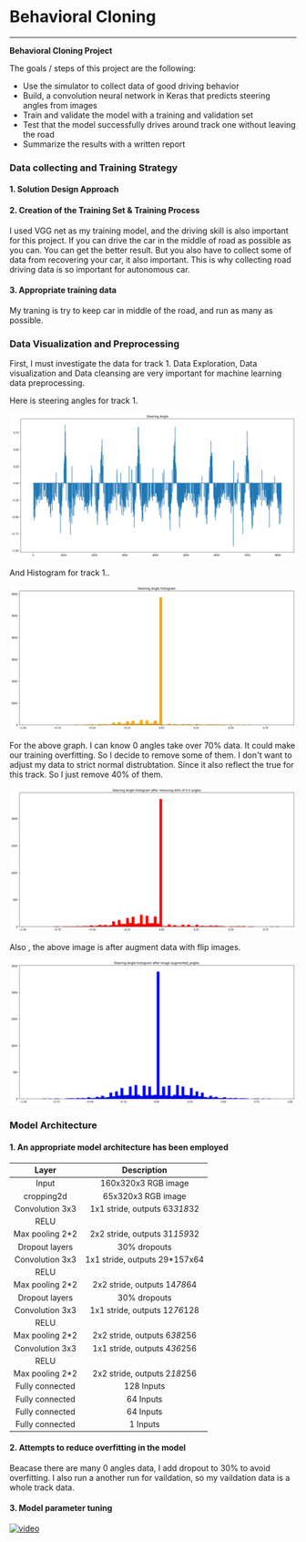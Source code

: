 # Behavioral Cloning

---

**Behavioral Cloning Project**

The goals / steps of this project are the following:
* Use the simulator to collect data of good driving behavior
* Build, a convolution neural network in Keras that predicts steering angles from images
* Train and validate the model with a training and validation set
* Test that the model successfully drives around track one without leaving the road
* Summarize the results with a written report


[//]: # (Image References)

[image1]: ./Data_visualization.png "Model Visualization"
[image2]: ./Histogram1.png "Histogram1"
[image3]: ./Histogram2.png "Histogram2"
[image4]: ./Histogram3.png "Histogram3"
[image5]: ./examples/placeholder_small.png "Recovery Image"
[image6]: ./examples/placeholder_small.png "Normal Image"
[image7]: ./examples/placeholder_small.png "Flipped Image"

###  Data collecting and Training Strategy

#### 1. Solution Design Approach



#### 2. Creation of the Training Set & Training Process

I used VGG net as my training model, and the driving skill is also important for this project. If you can drive the car in the middle of road as possible as you can. You can get the better result. But you also have to collect some of data from recovering your car, it also important. This is why collecting road driving data is so important for autonomous car.

#### 3. Appropriate training data

My traning is try to keep car in middle of the road, and run as many as possible.


### Data Visualization and Preprocessing

First, I must investigate the data for track 1. Data Exploration, Data visualization and Data cleansing are very important for machine learning data preprocessing.

Here is steering angles for track 1.

![alt text][image1]

And Histogram for track 1..

![alt text][image2]

For the above graph. I can know 0 angles take over 70% data. It could make our training overfitting. So I decide to remove some of them. I don't want to adjust my data to strict normal distrubtation. Since it also reflect the true for this track. So I just remove 40% of them.

![alt text][image3]

Also , the above image is after augment data with flip images.

![alt text][image4]


### Model Architecture

#### 1. An appropriate model architecture has been employed


| Layer         		|     Description	        					| 
|:---------------------:|:---------------------------------------------:| 
| Input         		| 160x320x3 RGB image   							| 
| cropping2d         		| 65x320x3 RGB image   							| 
| Convolution 3x3     	| 1x1 stride, outputs 63*318*32 	|
| RELU					|												|
| Max pooling	2*2       	| 2x2 stride,  outputs 31*159*32 				|
| Dropout layers 		| 30% dropouts       									|
| Convolution 3x3	    | 1x1 stride, outputs 29*157x64  |
| RELU					|												|
| Max pooling	2*2       	| 2x2 stride,  outputs 14*78*64 				|
| Dropout layers 		| 30% dropouts       									|
| Convolution 3x3	    | 1x1 stride, outputs 12*76*128  |
| RELU					|												|
| Max pooling	2*2       	| 2x2 stride,  outputs 6*38*256 				|
| Convolution 3x3	    | 1x1 stride, outputs 4*36*256  |
| RELU					|												|
| Max pooling	2*2       	| 2x2 stride,  outputs 2*18*256 				|
| Fully connected		| 128 Inputs        									|
| Fully connected		| 64 Inputs        									|
| Fully connected		| 64 Inputs        									|
| Fully connected		| 1 Inputs        									|


#### 2. Attempts to reduce overfitting in the model

Beacase there are many 0 angles data, I add dropout to 30% to avoid overfitting. I also run a another run for vaildation, so my vaildation data is a whole track data.

#### 3. Model parameter tuning

[![video]()](https://youtu.be/D-e1tCMtSYc)

